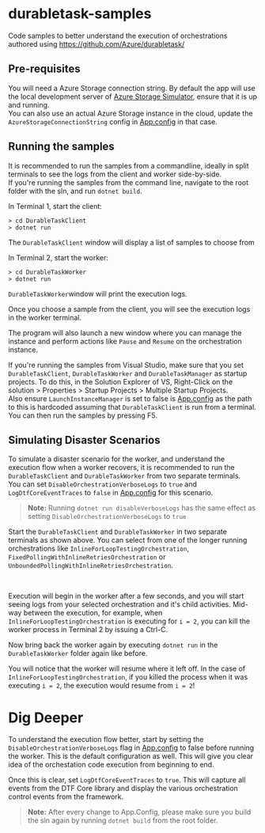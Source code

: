 # durabletask-samples
Code samples to better understand the execution of orchestrations authored using https://github.com/Azure/durabletask/

## Pre-requisites
You will need a Azure Storage connection string.
By default the app will use the local development server of [Azure Storage Simulator](https://learn.microsoft.com/en-us/azure/storage/common/storage-use-emulator), ensure that it is up and running. <br/>
You can also use an actual Azure Storage instance in the cloud, update the `AzureStorageConnectionString` config in [App.config](./App.config) in that case.

## Running the samples
It is recommended to run the samples from a commandline, ideally in split terminals to see the logs from the client and worker side-by-side. <br/>
If you're running the samples from the command line, navigate to the root folder with the sln, and run `dotnet build`. <br/>

In Terminal 1, start the client:
```
> cd DurableTaskClient
> dotnet run
```
The `DurableTaskClient` window will display a list of samples to choose from

In Terminal 2, start the worker:
```
> cd DurableTaskWorker
> dotnet run
```

`DurableTaskWorker`window will print the execution logs.
<br/>

Once you choose a sample from the client, you will see the execution logs in the worker terminal.

The program will also launch a new window where you can manage the instance and perform actions like `Pause` and `Resume` on the orchestration instance.<br/>

If you're running the samples from Visual Studio, make sure that you set `DurableTaskClient`, `DurableTaskWorker` and `DurableTaskManager` as startup projects. To do this, in the Solution Explorer of VS, Right-Click on the solution > Properties > Startup Projects > Multiple Startup Projects. <br/>
Also ensure `LaunchInstanceManager` is set to false is [App.config](./App.config) as the path to this is hardcoded assuming that `DurableTaskClient` is run from a terminal.
You can then run the samples by pressing F5. <br/>

## Simulating Disaster Scenarios
To simulate a disaster scenario for the worker, and understand the execution flow when a worker recovers, it is recommended to run the `DurableTaskClient` and `DurableTaskWorker` from two separate terminals. <br />
You can set `DisableOrchestrationVerboseLogs` to `true` and `LogDtfCoreEventTraces` to `false` in [App.config](./App.config) for this scenario. <br />

> **Note:** Running `dotnet run disableVerboseLogs` has the same effect as setting `DisableOrchestrationVerboseLogs` to `true`

Start the `DurableTaskClient` and `DurableTaskWorker` in two separate terminals as shown above.
You can select from one of the longer running orchestrations like `InlineForLoopTestingOrchestration`, `FixedPollingWithInlineRetriesOrchestration` or `UnboundedPollingWithInlineRetriesOrchestration`. <br />

<br />

Execution will begin in the worker after a few seconds, and you will start seeing logs from your selected orchestration and it's child activities.
Mid-way between the execution, for example, when `InlineForLoopTestingOrchestration` is executing for `i = 2`, you can kill the worker process in Terminal 2 by issuing a Ctrl-C.

Now bring back the worker again by executing `dotnet run` in the `DurableTaskWorker` folder again like before. <br />

You will notice that the worker will resume where it left off. In the case of `InlineForLoopTestingOrchestration`, if you killed the process when it was executing `i = 2`, the execution would resume from `i = 2`!

# Dig Deeper
To understand the execution flow better, start by setting the `DisableOrchestrationVerboseLogs` flag in [App.config](./App.config) to false before running the worker. This is the default configuration as well.
This will give you clear idea of the orchestation code execution from beginning to end.

Once this is clear, set `LogDtfCoreEventTraces` to `true`. This will capture all events from the DTF Core library and display the various orchestration control events from the framework.

> **Note:** After every change to App.Config, please make sure you build the sln again by running `dotnet build` from the root folder.